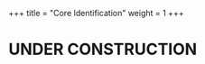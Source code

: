 +++
title = "Core Identification"
weight = 1
+++

# UNDER CONSTRUCTION

<!--more-->


<!-- https://www.pbs.org/video/creative-reuse-rp95le/ -->
